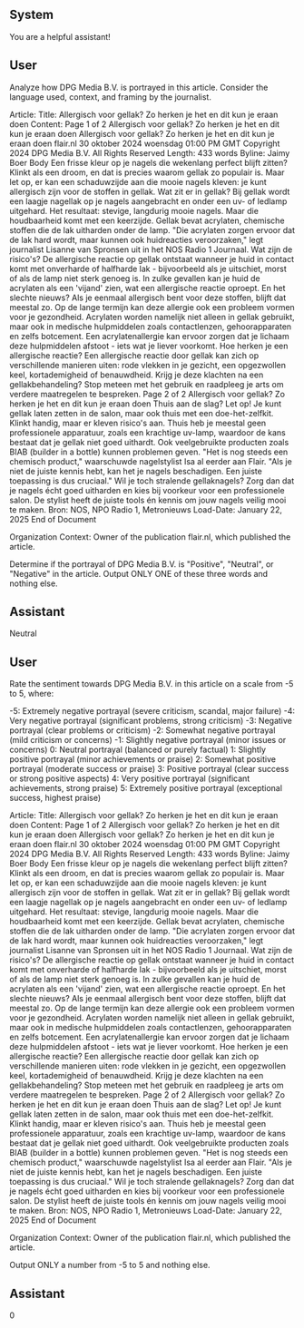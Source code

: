 ## System

You are a helpful assistant!

## User


Analyze how DPG Media B.V. is portrayed in this article. Consider the language used, context, and framing by the journalist.

Article:
Title: Allergisch voor gellak? Zo herken je het en dit kun je eraan doen
Content: Page 1 of 2
Allergisch voor gellak? Zo herken je het en dit kun je eraan doen
Allergisch voor gellak? Zo herken je het en dit kun je eraan doen
flair.nl
30 oktober 2024 woensdag 01:00 PM GMT
Copyright 2024 DPG Media B.V. All Rights Reserved
Length: 433 words
Byline: Jaimy Boer
Body
Een frisse kleur op je nagels die wekenlang perfect blijft zitten? Klinkt als een droom, en dat is precies waarom 
gellak zo populair is. Maar let op, er kan een schaduwzijde aan die mooie nagels kleven: je kunt allergisch zijn 
voor de stoffen in gellak.
Wat zit er in gellak?
Bij gellak wordt een laagje nagellak op je nagels aangebracht en onder een uv- of ledlamp uitgehard. Het 
resultaat: stevige, langdurig mooie nagels. Maar die houdbaarheid komt met een keerzijde. Gellak bevat acrylaten, 
chemische stoffen die de lak uitharden onder de lamp. "Die acrylaten zorgen ervoor dat de lak hard wordt, maar 
kunnen ook huidreacties veroorzaken," legt journalist Lisanne van Spronsen uit in het NOS Radio 1 Journaal.
Wat zijn de risico's?
De allergische reactie op gellak ontstaat wanneer je huid in contact komt met onverharde of halfharde lak - 
bijvoorbeeld als je uitschiet, morst of als de lamp niet sterk genoeg is. In zulke gevallen kan je huid de acrylaten als 
een 'vijand' zien, wat een allergische reactie oproept. En het slechte nieuws? Als je eenmaal allergisch bent voor 
deze stoffen, blijft dat meestal zo.
Op de lange termijn kan deze allergie ook een probleem vormen voor je gezondheid. Acrylaten worden namelijk 
niet alleen in gellak gebruikt, maar ook in medische hulpmiddelen zoals contactlenzen, gehoorapparaten en zelfs 
botcement. Een acrylatenallergie kan ervoor zorgen dat je lichaam deze hulpmiddelen afstoot - iets wat je liever 
voorkomt.
Hoe herken je een allergische reactie?
Een allergische reactie door gellak kan zich op verschillende manieren uiten: rode vlekken in je gezicht, een 
opgezwollen keel, kortademigheid of benauwdheid. Krijg je deze klachten na een gellakbehandeling? Stop meteen 
met het gebruik en raadpleeg je arts om verdere maatregelen te bespreken.
Page 2 of 2
Allergisch voor gellak? Zo herken je het en dit kun je eraan doen
Thuis aan de slag? Let op!
Je kunt gellak laten zetten in de salon, maar ook thuis met een doe-het-zelfkit. Klinkt handig, maar er kleven risico's 
aan. Thuis heb je meestal geen professionele apparatuur, zoals een krachtige uv-lamp, waardoor de kans bestaat 
dat je gellak niet goed uithardt. Ook veelgebruikte producten zoals BIAB (builder in a bottle) kunnen problemen 
geven. "Het is nog steeds een chemisch product," waarschuwde nagelstylist Isa al eerder aan Flair. "Als je niet de 
juiste kennis hebt, kan het je nagels beschadigen. Een juiste toepassing is dus cruciaal."
Wil je toch stralende gellaknagels? Zorg dan dat je nagels écht goed uitharden en kies bij voorkeur voor een 
professionele salon. De stylist heeft de juiste tools én kennis om jouw nagels veilig mooi te maken.
Bron: NOS, NPO Radio 1, Metronieuws
Load-Date: January 22, 2025
End of Document

Organization Context: Owner of the publication flair.nl, which published the article.

Determine if the portrayal of DPG Media B.V. is "Positive", "Neutral", or "Negative" in the article.
Output ONLY ONE of these three words and nothing else.


## Assistant

Neutral

## User


Rate the sentiment towards DPG Media B.V. in this article on a scale from -5 to 5, where:

-5: Extremely negative portrayal (severe criticism, scandal, major failure)
-4: Very negative portrayal (significant problems, strong criticism)
-3: Negative portrayal (clear problems or criticism)
-2: Somewhat negative portrayal (mild criticism or concerns)
-1: Slightly negative portrayal (minor issues or concerns)
0: Neutral portrayal (balanced or purely factual)
1: Slightly positive portrayal (minor achievements or praise)
2: Somewhat positive portrayal (moderate success or praise)
3: Positive portrayal (clear success or strong positive aspects)
4: Very positive portrayal (significant achievements, strong praise)
5: Extremely positive portrayal (exceptional success, highest praise)

Article:
Title: Allergisch voor gellak? Zo herken je het en dit kun je eraan doen
Content: Page 1 of 2
Allergisch voor gellak? Zo herken je het en dit kun je eraan doen
Allergisch voor gellak? Zo herken je het en dit kun je eraan doen
flair.nl
30 oktober 2024 woensdag 01:00 PM GMT
Copyright 2024 DPG Media B.V. All Rights Reserved
Length: 433 words
Byline: Jaimy Boer
Body
Een frisse kleur op je nagels die wekenlang perfect blijft zitten? Klinkt als een droom, en dat is precies waarom 
gellak zo populair is. Maar let op, er kan een schaduwzijde aan die mooie nagels kleven: je kunt allergisch zijn 
voor de stoffen in gellak.
Wat zit er in gellak?
Bij gellak wordt een laagje nagellak op je nagels aangebracht en onder een uv- of ledlamp uitgehard. Het 
resultaat: stevige, langdurig mooie nagels. Maar die houdbaarheid komt met een keerzijde. Gellak bevat acrylaten, 
chemische stoffen die de lak uitharden onder de lamp. "Die acrylaten zorgen ervoor dat de lak hard wordt, maar 
kunnen ook huidreacties veroorzaken," legt journalist Lisanne van Spronsen uit in het NOS Radio 1 Journaal.
Wat zijn de risico's?
De allergische reactie op gellak ontstaat wanneer je huid in contact komt met onverharde of halfharde lak - 
bijvoorbeeld als je uitschiet, morst of als de lamp niet sterk genoeg is. In zulke gevallen kan je huid de acrylaten als 
een 'vijand' zien, wat een allergische reactie oproept. En het slechte nieuws? Als je eenmaal allergisch bent voor 
deze stoffen, blijft dat meestal zo.
Op de lange termijn kan deze allergie ook een probleem vormen voor je gezondheid. Acrylaten worden namelijk 
niet alleen in gellak gebruikt, maar ook in medische hulpmiddelen zoals contactlenzen, gehoorapparaten en zelfs 
botcement. Een acrylatenallergie kan ervoor zorgen dat je lichaam deze hulpmiddelen afstoot - iets wat je liever 
voorkomt.
Hoe herken je een allergische reactie?
Een allergische reactie door gellak kan zich op verschillende manieren uiten: rode vlekken in je gezicht, een 
opgezwollen keel, kortademigheid of benauwdheid. Krijg je deze klachten na een gellakbehandeling? Stop meteen 
met het gebruik en raadpleeg je arts om verdere maatregelen te bespreken.
Page 2 of 2
Allergisch voor gellak? Zo herken je het en dit kun je eraan doen
Thuis aan de slag? Let op!
Je kunt gellak laten zetten in de salon, maar ook thuis met een doe-het-zelfkit. Klinkt handig, maar er kleven risico's 
aan. Thuis heb je meestal geen professionele apparatuur, zoals een krachtige uv-lamp, waardoor de kans bestaat 
dat je gellak niet goed uithardt. Ook veelgebruikte producten zoals BIAB (builder in a bottle) kunnen problemen 
geven. "Het is nog steeds een chemisch product," waarschuwde nagelstylist Isa al eerder aan Flair. "Als je niet de 
juiste kennis hebt, kan het je nagels beschadigen. Een juiste toepassing is dus cruciaal."
Wil je toch stralende gellaknagels? Zorg dan dat je nagels écht goed uitharden en kies bij voorkeur voor een 
professionele salon. De stylist heeft de juiste tools én kennis om jouw nagels veilig mooi te maken.
Bron: NOS, NPO Radio 1, Metronieuws
Load-Date: January 22, 2025
End of Document

Organization Context: Owner of the publication flair.nl, which published the article.

Output ONLY a number from -5 to 5 and nothing else.


## Assistant

0

